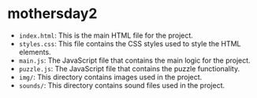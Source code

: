 # mothersday2
- `index.html`: This is the main HTML file for the project.
- `styles.css`: This file contains the CSS styles used to style the HTML elements.
- `main.js`: The JavaScript file that contains the main logic for the project.
- `puzzle.js`: The JavaScript file that contains the puzzle functionality.
- `img/`: This directory contains images used in the project.
- `sounds/`: This directory contains sound files used in the project.
